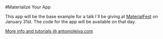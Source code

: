 #Materialize Your App

This app will be the base example for a talk I´ll be giving at [MaterialFest](http://materialfest.com/) on January 31st. The code for the app will be available on that day.

[More info and tutorials @ antonioleiva.com](http://antonioleiva.com/)
